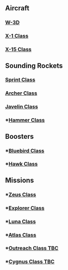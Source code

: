 ## Aircraft
### [W-3D](https://github.com/pike82/KSP-V1.12.3-RP-1/wiki/W-3D)
### [X-1 Class](https://github.com/pike82/KSP-V1.12.3-RP-1/wiki/X-1)
### [X-15 Class](https://github.com/pike82/KSP-V1.12.3-RP-1/wiki/X-15)

## Sounding Rockets
### [Sprint Class](https://github.com/pike82/KSP-V1.12.3-RP-1/wiki/Sprint-Class)
### [Archer Class](https://github.com/pike82/KSP-V1.12.3-RP-1/wiki/Archer-Class)
### [Javelin Class](https://github.com/pike82/KSP-V1.12.3-RP-1/wiki/Javelin-Class)
### *[Hammer Class](https://github.com/pike82/KSP-V1.12.3-RP-1/wiki/Hammer-Class)

## Boosters

### *[Bluebird Class](https://github.com/pike82/KSP-V1.12.3-RP-1/wiki/Bluebird-Class)
### *[Hawk Class](https://github.com/pike82/KSP-V1.12.3-RP-1/wiki/Hawk-Class)

## Missions
### *[Zeus Class](https://github.com/pike82/KSP-V1.12.3-RP-1/wiki/Zeus-Class)
### *[Explorer Class](https://github.com/pike82/KSP-V1.12.3-RP-1/wiki/Explorer-Class)
### *[Luna Class](https://github.com/pike82/KSP-V1.12.3-RP-1/wiki/Luna-Class)
### *[Atlas Class](https://github.com/pike82/KSP-V1.12.3-RP-1/wiki/Atlas-Class)
### *[Outreach Class TBC](https://github.com/pike82/KSP-V12.3.1-RP-1/wiki/Outreach-Class)
### *[Cygnus Class TBC](https://github.com/pike82/KSP-V12.3.1-RP-1/wiki/Cygnus-Class)